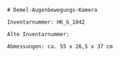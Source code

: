 
            # Demel-Augenbewegungs-Kamera
    
            Inventarnummer: HK_G_1042
    
            Alte Inventarnummer: 
    
            Abmessungen: ca. 55 x 26,5 x 37 cm
            